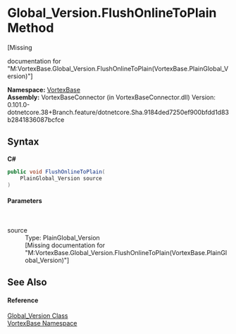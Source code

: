 # Global_Version.FlushOnlineToPlain Method 
 

\[Missing <summary> documentation for "M:VortexBase.Global_Version.FlushOnlineToPlain(VortexBase.PlainGlobal_Version)"\]

**Namespace:**&nbsp;<a href="N_VortexBase.md">VortexBase</a><br />**Assembly:**&nbsp;VortexBaseConnector (in VortexBaseConnector.dll) Version: 0.101.0-dotnetcore.38+Branch.feature/dotnetcore.Sha.9184ded7250ef900bfdd1d83b2841836087bcfce

## Syntax

**C#**<br />
``` C#
public void FlushOnlineToPlain(
	PlainGlobal_Version source
)
```


#### Parameters
&nbsp;<dl><dt>source</dt><dd>Type: PlainGlobal_Version<br />\[Missing <param name="source"/> documentation for "M:VortexBase.Global_Version.FlushOnlineToPlain(VortexBase.PlainGlobal_Version)"\]</dd></dl>

## See Also


#### Reference
<a href="T_VortexBase_Global_Version.md">Global_Version Class</a><br /><a href="N_VortexBase.md">VortexBase Namespace</a><br />